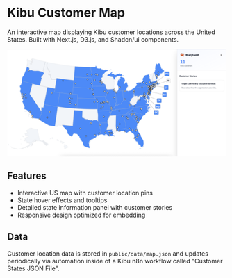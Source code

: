 # Kibu Customer Map

An interactive map displaying Kibu customer locations across the United States. Built with Next.js, D3.js, and Shadcn/ui components.

![map preview](<preview.png>)

## Features

- Interactive US map with customer location pins
- State hover effects and tooltips
- Detailed state information panel with customer stories
- Responsive design optimized for embedding

## Data

Customer location data is stored in `public/data/map.json` and updates periodically via automation inside of a Kibu n8n workflow called "Customer States JSON File".